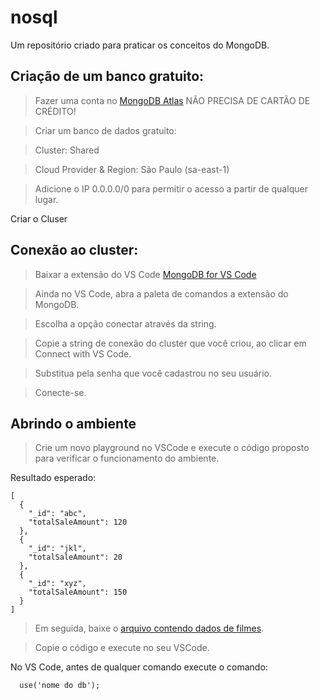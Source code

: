 # nosql
Um repositório criado para praticar os conceitos do MongoDB.

## Criação de um banco gratuito:

> Fazer uma conta no [MongoDB Atlas](https://www.mongodb.com/cloud/atlas/register) NÃO PRECISA DE CARTÃO DE CRÉDITO!

> Criar um banco de dados gratuito:

> Cluster: Shared

> Cloud Provider & Region: São Paulo (sa-east-1)

> Adicione o IP 0.0.0.0/0 para permitir o acesso a partir de qualquer lugar.

Criar o Cluser

## Conexão ao cluster:

> Baixar a extensão do VS Code [MongoDB for VS Code](https://marketplace.visualstudio.com/items?itemName=mongodb.mongodb-vscode)

> Ainda no VS Code, abra a paleta de comandos a extensão do MongoDB.

> Escolha a opção conectar através da string.

> Copie a string de conexão do cluster que você criou, ao clicar em Connect with VS Code.

> Substitua <password> pela senha que você cadastrou no seu usuário.

> Conecte-se.

## Abrindo o ambiente
> Crie um novo playground no VSCode e execute o código proposto para verificar o funcionamento do ambiente.

Resultado esperado:
```
[
  {
    "_id": "abc",
    "totalSaleAmount": 120
  },
  {
    "_id": "jkl",
    "totalSaleAmount": 20
  },
  {
    "_id": "xyz",
    "totalSaleAmount": 150
  }
]
```

> Em seguida, baixe o [arquivo contendo dados de filmes](https://github.com/rodrigofolha/nosql/blob/main/loadMovieDetailsDataset.js).

> Copie o código e execute no seu VSCode.

No VS Code, antes de qualquer comando execute o comando:
```
  use('nome do db');
  ```
